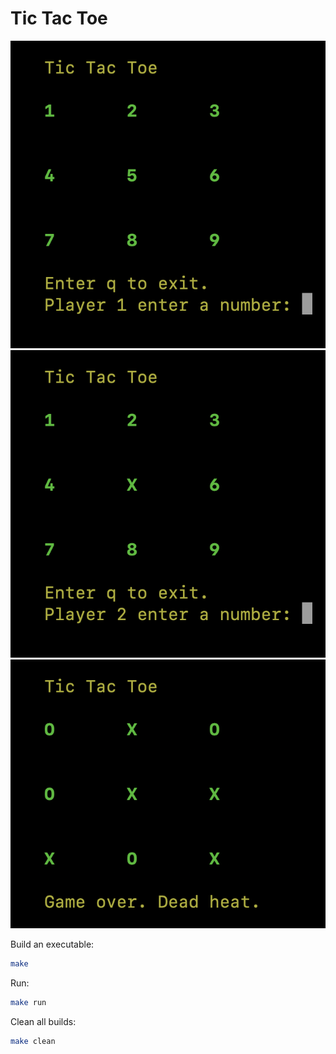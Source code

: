 # Tic Tac Toe

![screenshot 1](screenshots/1.png)
![screenshot 1](screenshots/2.png)
![screenshot 1](screenshots/3.png)

Build an executable:

```sh
make
```

Run:

```sh
make run
```

Clean all builds:

```sh
make clean
```
